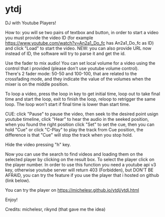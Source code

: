 ytdj
====

DJ with Youtube Players!

How to: you will se two pairs of textbox and button, in order to start a video you must provide the video ID (for example https://www.youtube.com/watch?v=An2a1_Do_fc has An2a1_Do_fc as ID) and click "Load" to start the video. NEW: you can also provide URL now instead of ID, the software will try to parse it and get the id. 

Use the fader to mix audio! You can set local volume for a video using the control that i provided (please don't use youtube volume control).  
There's 2 fader mode: 50-50 and 100-100, that are related to the crossfading mode, and they indicate the value of the volumes when the mixer is on the middle position.

To loop a video, press the loop in key to get initial time, loop out to take final time and start the loop, exit to finish the loop, reloop to retrigger the same loop. The loop won't start if final time is lower than start time.

CUE: click "Pause" to pause the video, then seek to the desired point usign youtube timeline, click "Hear" to hear the audio in the seeked position, when you found the right position click "Set" to set the cue, then you can hold "Cue" or click "C-Play" to play the track from Cue position, the difference is that "Cue" will stop the track when you stop hold.

Hide the video pressing "h" key.

Now you can use the search to find videos and loading them on the selected player by clicking on the result box. To select the player click on the player number. In order to use this function you need a youtube api v3 key, otherwise youtube server will return 403 (Forbidden), but DON'T BE AFRAID, you can try the feature if you use the player that i hosted on github (link below).

You can try the player on https://michelesr.github.io/ytdj/ytdj.html

Enjoy!

Credits: michelesr, rikynd (that gave me the idea)
